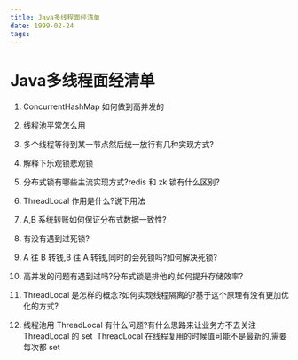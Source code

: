 ```yaml
---
title: Java多线程面经清单
date: 1999-02-24
tags:
---
```


# Java多线程面经清单

1. ConcurrentHashMap 如何做到高并发的

2. 线程池平常怎么用

3. 多个线程等待到某一节点然后统一放行有几种实现方式?

4. 解释下乐观锁悲观锁

5. 分布式锁有哪些主流实现方式?redis 和 zk 锁有什么区别?

6. ThreadLocal 作用是什么?说下用法

7. A,B 系统转账如何保证分布式数据一致性?

8. 有没有遇到过死锁?

9. A 往 B 转钱,B 往 A 转钱,同时的会死锁吗?如何解决死锁?

10. 高并发的问题有遇到过吗?分布式锁是排他的,如何提升存储效率?

11. ThreadLocal 是怎样的概念?如何实现线程隔离的?基于这个原理有没有更加优化的方式? ​

12. 线程池用 ThreadLocal 有什么问题?有什么思路来让业务方不去关注 ThreadLocal 的 set ​ ThreadLocal 在线程复用的时候值可能不是最新的,需要每次都 set
